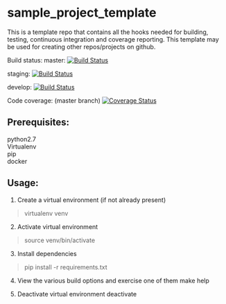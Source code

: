 # sample_project_template

This is a template repo that contains all the hooks needed for building, testing, continuous integration and coverage reporting. This template may be used for creating other repos/projects on github. 

Build status:
master:  [![Build Status](https://travis-ci.org/arfathpasha/sample_project_template.svg?branch=master)](https://travis-ci.org/arfathpasha/sample_project_template)

staging: [![Build Status](https://travis-ci.org/arfathpasha/sample_project_template.svg?branch=staging)](https://travis-ci.org/arfathpasha/sample_project_template)

develop: [![Build Status](https://travis-ci.org/arfathpasha/sample_project_template.svg?branch=develop)](https://travis-ci.org/arfathpasha/sample_project_template)

Code coverage: (master branch)
[![Coverage Status](https://coveralls.io/repos/github/arfathpasha/sample_project_template/badge.svg?branch=master&cacheBuster=1)](https://coveralls.io/github/arfathpasha/sample_project_template?branch=master)

Prerequisites:
--------------
python2.7 <br>
Virtualenv <br>
pip <br>
docker <br>

Usage:
------
1. Create a virtual environment (if not already present)
> virtualenv venv

2. Activate virtual environment
> source venv/bin/activate

3. Install dependencies
> pip install -r requirements.txt

4. View the various build options and exercise one of them
make help

5. Deactivate virtual environment
deactivate
